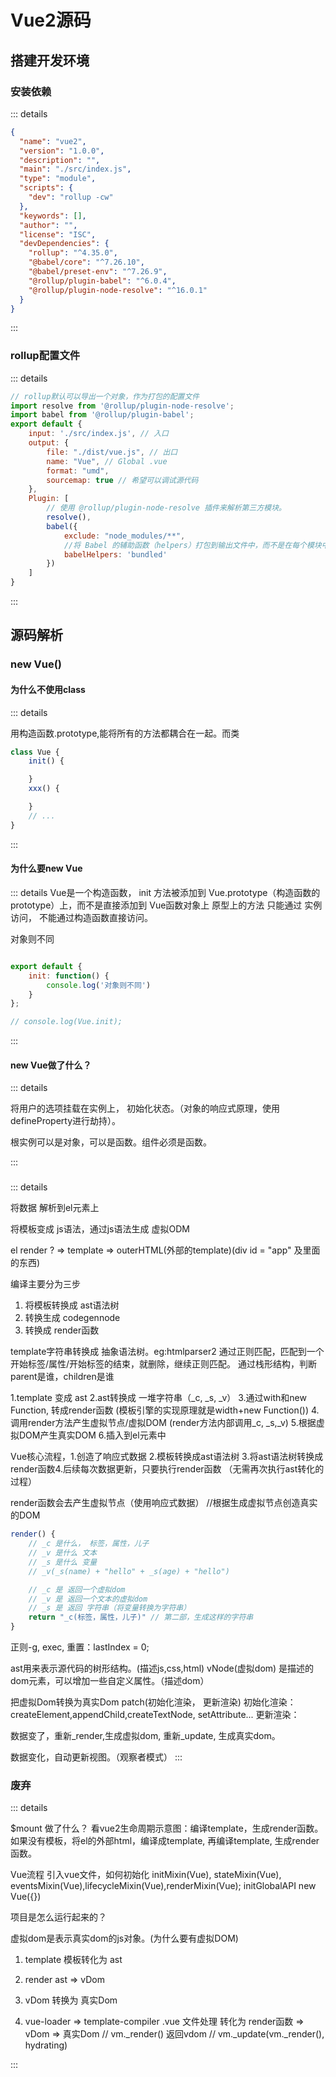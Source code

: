 # Vue2源码

## 搭建开发环境

### 安装依赖

::: details

```json
{
  "name": "vue2",
  "version": "1.0.0",
  "description": "",
  "main": "./src/index.js",
  "type": "module",
  "scripts": {
    "dev": "rollup -cw"
  },
  "keywords": [],
  "author": "",
  "license": "ISC",
  "devDependencies": {
    "rollup": "^4.35.0",
    "@babel/core": "^7.26.10",
    "@babel/preset-env": "^7.26.9",
    "@rollup/plugin-babel": "^6.0.4",
    "@rollup/plugin-node-resolve": "^16.0.1"
  }
}
```

:::

### rollup配置文件

::: details

```js
// rollup默认可以导出一个对象，作为打包的配置文件
import resolve from '@rollup/plugin-node-resolve';
import babel from '@rollup/plugin-babel';
export default {
    input: './src/index.js', // 入口
    output: {
        file: "./dist/vue.js", // 出口
        name: "Vue", // Global .vue
        format: "umd", 
        sourcemap: true // 希望可以调试源代码
    },
    Plugin: [
        // 使用 @rollup/plugin-node-resolve 插件来解析第三方模块。
        resolve(),
        babel({
            exclude: "node_modules/**",
            //将 Babel 的辅助函数（helpers）打包到输出文件中，而不是在每个模块中重复引入。
            babelHelpers: 'bundled' 
        })
    ]
}
```

:::

## 源码解析

### new Vue()

#### 为什么不使用class

::: details

用构造函数.prototype,能将所有的方法都耦合在一起。而类

```js
class Vue {
    init() {

    }
    xxx() {

    }
    // ...
}
```

:::

#### 为什么要new Vue

::: details
Vue是一个构造函数，
init 方法被添加到 Vue.prototype（构造函数的prototype）上，而不是直接添加到 Vue函数对象上
原型上的方法 只能通过 实例 访问， 不能通过构造函数直接访问。

对象则不同

```js

export default {
    init: function() {
        console.log('对象则不同')
    }
};

// console.log(Vue.init);
```
:::

#### new Vue做了什么？

::: details

将用户的选项挂载在实例上，
初始化状态。（对象的响应式原理，使用defineProperty进行劫持）。

根实例可以是对象，可以是函数。组件必须是函数。

:::

### 

::: details

将数据 解析到el元素上

将模板变成 js语法，通过js语法生成 虚拟ODM

el
render ? => template => outerHTML(外部的template)(div id = "app" 及里面的东西)

编译主要分为三步
1. 将模板转换成 ast语法树
2. 转换生成 codegennode
3. 转换成 render函数

template字符串转换成 抽象语法树。eg:htmlparser2
通过正则匹配，匹配到一个开始标签/属性/开始标签的结束，就删除，继续正则匹配。
通过栈形结构，判断parent是谁，children是谁

1.template 变成 ast
2.ast转换成 一堆字符串（_c, _s, _v）
3.通过with和new Function, 转成render函数
(模板引擎的实现原理就是width+new Function())
4.调用render方法产生虚拟节点/虚拟DOM (render方法内部调用_c, _s,_v)
5.根据虚拟DOM产生真实DOM
6.插入到el元素中

Vue核心流程，1.创造了响应式数据 2.模板转换成ast语法树
3.将ast语法树转换成 render函数4.后续每次数据更新，只要执行render函数
（无需再次执行ast转化的过程）

render函数会去产生虚拟节点（使用响应式数据）
//根据生成虚拟节点创造真实的DOM

```js
render() {
    // _c 是什么， 标签，属性，儿子
    // _v 是什么 文本
    // _s 是什么 变量
    // _v(_s(name) + "hello" + _s(age) + "hello")

    // _c 是 返回一个虚拟dom
    // _v 是 返回一个文本的虚拟dom
    // _s 是 返回 字符串（将变量转换为字符串）
    return "_c(标签，属性，儿子)" // 第二部，生成这样的字符串
}
```

正则-g, exec, 重置：lastIndex = 0;

ast用来表示源代码的树形结构。(描述js,css,html)
vNode(虚拟dom) 是描述的dom元素，可以增加一些自定义属性。（描述dom）

把虚拟Dom转换为真实Dom
patch(初始化渲染， 更新渲染) 
初始化渲染：createElement,appendChild,createTextNode, setAttribute...
更新渲染：

数据变了，重新_render,生成虚拟dom, 重新_update, 生成真实dom。

数据变化，自动更新视图。（观察者模式）
:::

### 废弃

::: details

$mount 做了什么？
看vue2生命周期示意图：编译template，生成render函数。如果没有模板，将el的外部html，编译成template,
再编译template, 生成render函数。

Vue流程
引入vue文件，如何初始化
initMixin(Vue), stateMixin(Vue), eventsMixin(Vue),lifecycleMixin(Vue),renderMixin(Vue);
initGlobalAPI
new Vue({})

项目是怎么运行起来的？

虚拟dom是表示真实dom的js对象。(为什么要有虚拟DOM)
1. template 模板转化为 ast
2. render ast => vDom
3. vDom 转换为 真实Dom

1. vue-loader => template-compiler 
.vue 文件处理 转化为 render函数 => vDom => 真实Dom
// vm._render() 返回vdom
// vm._update(vm._render(), hydrating)


:::